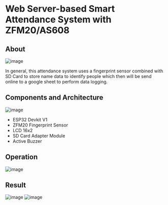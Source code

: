 # Web Server-based Smart Attendance System with ZFM20/AS608
## About
![image](https://github.com/alexandermaxim8/-Smart-Attendance-System/assets/143409662/0d12b55c-d5ad-4844-98ab-780fbe38b7b9)

In general, this attendance system uses a fingerprint sensor combined with SD Card to store name data to identify people which then will be send online to a google sheet to perform data logging.

## Components and Architecture
![image](https://github.com/alexandermaxim8/-Smart-Attendance-System/assets/143409662/676186d3-d06f-496a-9d3e-68306375f94a)
- ESP32 Devkit V1
- ZFM20 Fingerprint Sensor
- LCD 16x2
- SD Card Adapter Module
- Active Buzzer

## Operation
![image](https://github.com/alexandermaxim8/-Smart-Attendance-System/assets/143409662/dba1498a-425c-468e-b2c8-99c55484b681)

## Result
![image](https://github.com/alexandermaxim8/-Smart-Attendance-System/assets/143409662/d194b1af-efab-4d6a-9add-141e67251e2e)
![image](https://github.com/alexandermaxim8/-Smart-Attendance-System/assets/143409662/e22e53e2-70f3-444b-82b6-a940b955a9e3)



